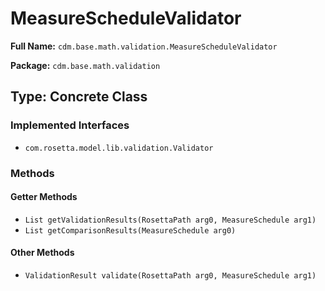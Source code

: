 # MeasureScheduleValidator

**Full Name:** `cdm.base.math.validation.MeasureScheduleValidator`

**Package:** `cdm.base.math.validation`

## Type: Concrete Class

### Implemented Interfaces

- `com.rosetta.model.lib.validation.Validator`

### Methods

#### Getter Methods

- `List getValidationResults(RosettaPath arg0, MeasureSchedule arg1)`
- `List getComparisonResults(MeasureSchedule arg0)`

#### Other Methods

- `ValidationResult validate(RosettaPath arg0, MeasureSchedule arg1)`

